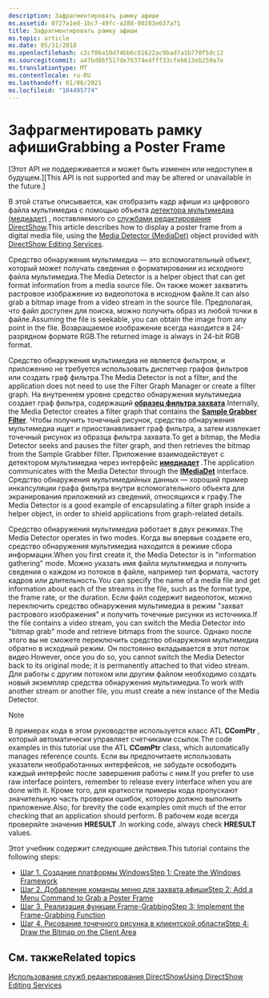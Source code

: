 ```yaml
---
description: Зафрагментировать рамку афиши
ms.assetid: 0727a1ed-1bc7-49fc-a288-00283e637a71
title: Зафрагментировать рамку афиши
ms.topic: article
ms.date: 05/31/2018
ms.openlocfilehash: c2cf06a10d74bb6c81622ac9bad7a1b770f5dc12
ms.sourcegitcommit: a47bd86f517de76374e4fff33cfeb613eb259a7e
ms.translationtype: MT
ms.contentlocale: ru-RU
ms.lasthandoff: 01/06/2021
ms.locfileid: "104495774"
---
```

# <a name="grabbing-a-poster-frame"></a><span data-ttu-id="3df9e-103">Зафрагментировать рамку афиши</span><span class="sxs-lookup"><span data-stu-id="3df9e-103">Grabbing a Poster Frame</span></span>

<span data-ttu-id="3df9e-104">\[Этот API не поддерживается и может быть изменен или недоступен в будущем.\]</span><span class="sxs-lookup"><span data-stu-id="3df9e-104">\[This API is not supported and may be altered or unavailable in the future.\]</span></span>

<span data-ttu-id="3df9e-105">В этой статье описывается, как отобразить кадр афиши из цифрового файла мультимедиа с помощью объекта [детектора мультимедиа (медиадет)](media-detector--mediadet.md) , поставляемого со [службами редактирования DirectShow](directshow-editing-services.md).</span><span class="sxs-lookup"><span data-stu-id="3df9e-105">This article describes how to display a poster frame from a digital media file, using the [Media Detector (MediaDet)](media-detector--mediadet.md) object provided with [DirectShow Editing Services](directshow-editing-services.md).</span></span>

<span data-ttu-id="3df9e-106">Средство обнаружения мультимедиа — это вспомогательный объект, который может получать сведения о форматировании из исходного файла мультимедиа.</span><span class="sxs-lookup"><span data-stu-id="3df9e-106">The Media Detector is a helper object that can get format information from a media source file.</span></span> <span data-ttu-id="3df9e-107">Он также может захватить растровое изображение из видеопотока в исходном файле.</span><span class="sxs-lookup"><span data-stu-id="3df9e-107">It can also grab a bitmap image from a video stream in the source file.</span></span> <span data-ttu-id="3df9e-108">Предполагая, что файл доступен для поиска, можно получить образ из любой точки в файле.</span><span class="sxs-lookup"><span data-stu-id="3df9e-108">Assuming the file is seekable, you can obtain the image from any point in the file.</span></span> <span data-ttu-id="3df9e-109">Возвращаемое изображение всегда находится в 24-разрядном формате RGB.</span><span class="sxs-lookup"><span data-stu-id="3df9e-109">The returned image is always in 24-bit RGB format.</span></span>

<span data-ttu-id="3df9e-110">Средство обнаружения мультимедиа не является фильтром, и приложению не требуется использовать диспетчер графов фильтров или создать граф фильтра.</span><span class="sxs-lookup"><span data-stu-id="3df9e-110">The Media Detector is not a filter, and the application does not need to use the Filter Graph Manager or create a filter graph.</span></span> <span data-ttu-id="3df9e-111">На внутреннем уровне средство обнаружения мультимедиа создает граф фильтра, содержащий [**образец фильтра захвата**](sample-grabber-filter.md).</span><span class="sxs-lookup"><span data-stu-id="3df9e-111">Internally, the Media Detector creates a filter graph that contains the [**Sample Grabber Filter**](sample-grabber-filter.md).</span></span> <span data-ttu-id="3df9e-112">Чтобы получить точечный рисунок, средство обнаружения мультимедиа ищет и приостанавливает граф фильтра, а затем извлекает точечный рисунок из образца фильтра захвата.</span><span class="sxs-lookup"><span data-stu-id="3df9e-112">To get a bitmap, the Media Detector seeks and pauses the filter graph, and then retrieves the bitmap from the Sample Grabber filter.</span></span> <span data-ttu-id="3df9e-113">Приложение взаимодействует с детектором мультимедиа через интерфейс [**имедиадет**](imediadet.md) .</span><span class="sxs-lookup"><span data-stu-id="3df9e-113">The application communicates with the Media Detector through the [**IMediaDet**](imediadet.md) interface.</span></span> <span data-ttu-id="3df9e-114">Средство обнаружения мультимедийных данных — хороший пример инкапсуляции графа фильтра внутри вспомогательного объекта для экранирования приложений из сведений, относящихся к графу.</span><span class="sxs-lookup"><span data-stu-id="3df9e-114">The Media Detector is a good example of encapsulating a filter graph inside a helper object, in order to shield applications from graph-related details.</span></span>

<span data-ttu-id="3df9e-115">Средство обнаружения мультимедиа работает в двух режимах.</span><span class="sxs-lookup"><span data-stu-id="3df9e-115">The Media Detector operates in two modes.</span></span> <span data-ttu-id="3df9e-116">Когда вы впервые создаете его, средство обнаружения мультимедиа находится в режиме сбора информации.</span><span class="sxs-lookup"><span data-stu-id="3df9e-116">When you first create it, the Media Detector is in "information gathering" mode.</span></span> <span data-ttu-id="3df9e-117">Можно указать имя файла мультимедиа и получить сведения о каждом из потоков в файле, например тип формата, частоту кадров или длительность.</span><span class="sxs-lookup"><span data-stu-id="3df9e-117">You can specify the name of a media file and get information about each of the streams in the file, such as the format type, the frame rate, or the duration.</span></span> <span data-ttu-id="3df9e-118">Если файл содержит видеопоток, можно переключить средство обнаружения мультимедиа в режим "захват растрового изображения" и получить точечные рисунки из источника.</span><span class="sxs-lookup"><span data-stu-id="3df9e-118">If the file contains a video stream, you can switch the Media Detector into "bitmap grab" mode and retrieve bitmaps from the source.</span></span> <span data-ttu-id="3df9e-119">Однако после этого вы не сможете переключить средство обнаружения мультимедиа обратно в исходный режим. Он постоянно вкладывается в этот поток видео.</span><span class="sxs-lookup"><span data-stu-id="3df9e-119">However, once you do so, you cannot switch the Media Detector back to its original mode; it is permanently attached to that video stream.</span></span> <span data-ttu-id="3df9e-120">Для работы с другим потоком или другим файлом необходимо создать новый экземпляр средства обнаружения мультимедиа.</span><span class="sxs-lookup"><span data-stu-id="3df9e-120">To work with another stream or another file, you must create a new instance of the Media Detector.</span></span>

> [!Note]  
> <span data-ttu-id="3df9e-121">В примерах кода в этом руководстве используется класс ATL **CComPtr** , который автоматически управляет счетчиками ссылок.</span><span class="sxs-lookup"><span data-stu-id="3df9e-121">The code examples in this tutorial use the ATL **CComPtr** class, which automatically manages reference counts.</span></span> <span data-ttu-id="3df9e-122">Если вы предпочитаете использовать указатели необработанных интерфейсов, не забудьте освободить каждый интерфейс после завершения работы с ним.</span><span class="sxs-lookup"><span data-stu-id="3df9e-122">If you prefer to use raw interface pointers, remember to release every interface when you are done with it.</span></span> <span data-ttu-id="3df9e-123">Кроме того, для краткости примеры кода пропускают значительную часть проверки ошибок, которую должно выполнить приложение.</span><span class="sxs-lookup"><span data-stu-id="3df9e-123">Also, for brevity the code examples omit much of the error checking that an application should perform.</span></span> <span data-ttu-id="3df9e-124">В рабочем коде всегда проверяйте значения **HRESULT** .</span><span class="sxs-lookup"><span data-stu-id="3df9e-124">In working code, always check **HRESULT** values.</span></span>

 

<span data-ttu-id="3df9e-125">Этот учебник содержит следующие действия.</span><span class="sxs-lookup"><span data-stu-id="3df9e-125">This tutorial contains the following steps:</span></span>

-   [<span data-ttu-id="3df9e-126">Шаг 1. Создание платформы Windows</span><span class="sxs-lookup"><span data-stu-id="3df9e-126">Step 1: Create the Windows Framework</span></span>](step-1--create-the-windows-framework.md)
-   [<span data-ttu-id="3df9e-127">Шаг 2. Добавление команды меню для захвата афиши</span><span class="sxs-lookup"><span data-stu-id="3df9e-127">Step 2: Add a Menu Command to Grab a Poster Frame</span></span>](step-2--add-a-menu-command-to-grab-a-poster-frame.md)
-   [<span data-ttu-id="3df9e-128">Шаг 3. Реализация функции Frame-Grabbing</span><span class="sxs-lookup"><span data-stu-id="3df9e-128">Step 3: Implement the Frame-Grabbing Function</span></span>](step-3--implement-the-frame-grabbing-function.md)
-   [<span data-ttu-id="3df9e-129">Шаг 4. Рисование точечного рисунка в клиентской области</span><span class="sxs-lookup"><span data-stu-id="3df9e-129">Step 4: Draw the Bitmap on the Client Area</span></span>](step-4--draw-the-bitmap-on-the-client-area.md)

## <a name="related-topics"></a><span data-ttu-id="3df9e-130">См. также</span><span class="sxs-lookup"><span data-stu-id="3df9e-130">Related topics</span></span>

<dl> <dt>

[<span data-ttu-id="3df9e-131">Использование служб редактирования DirectShow</span><span class="sxs-lookup"><span data-stu-id="3df9e-131">Using DirectShow Editing Services</span></span>](using-directshow-editing-services.md)
</dt> </dl>

 

 



